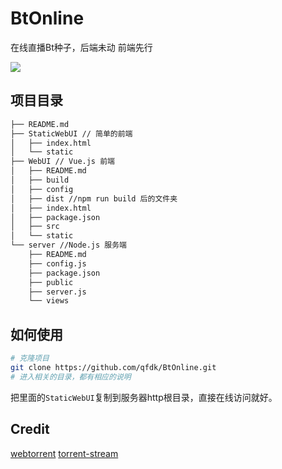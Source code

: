 # BtOnline

在线直播Bt种子，后端未动 前端先行

![](https://i.imgur.com/nlxWTMV.png)

## 项目目录

```bash
├── README.md
├── StaticWebUI // 简单的前端
│   ├── index.html
│   └── static
├── WebUI // Vue.js 前端
│   ├── README.md
│   ├── build
│   ├── config
│   ├── dist //npm run build 后的文件夹
│   ├── index.html
│   ├── package.json
│   ├── src
│   └── static
└── server //Node.js 服务端
    ├── README.md
    ├── config.js
    ├── package.json
    ├── public
    ├── server.js
    └── views
```

## 如何使用

```bash
# 克隆项目
git clone https://github.com/qfdk/BtOnline.git
# 进入相关的目录，都有相应的说明
```

把里面的`StaticWebUI`复制到服务器http根目录，直接在线访问就好。

## Credit

[webtorrent](https://github.com/feross/webtorrent)
[torrent-stream](https://github.com/mafintosh/torrent-stream)